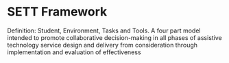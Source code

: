 # SETT Framework

Definition: Student, Environment, Tasks and Tools. A four part model intended to promote collaborative decision-making in all phases of assistive technology service design and delivery from consideration through implementation and evaluation of effectiveness
